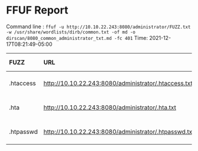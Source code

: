 # FFUF Report

  Command line : `ffuf -u http://10.10.22.243:8080/administrator/FUZZ.txt -w /usr/share/wordlists/dirb/common.txt -of md -o dirscan/8080_common_administrator_txt.md -fc 401`
  Time: 2021-12-17T08:21:49-05:00

  | FUZZ | URL | Redirectlocation | Position | Status Code | Content Length | Content Words | Content Lines | Content Type | ResultFile |
  | :- | :-- | :--------------- | :---- | :------- | :---------- | :------------- | :------------ | :--------- | :----------- |
  | .htaccess | http://10.10.22.243:8080/administrator/.htaccess.txt |  | 12 | 403 | 279 | 20 | 10 | text/html; charset=iso-8859-1 |  |
  | .hta | http://10.10.22.243:8080/administrator/.hta.txt |  | 11 | 403 | 279 | 20 | 10 | text/html; charset=iso-8859-1 |  |
  | .htpasswd | http://10.10.22.243:8080/administrator/.htpasswd.txt |  | 13 | 403 | 279 | 20 | 10 | text/html; charset=iso-8859-1 |  |
  